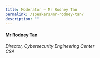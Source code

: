 ```yaml
---
title: Moderator – Mr Rodney Tan
permalink: /speakers/mr-rodney-tan/
description: ""
---
```

#### **Mr Rodney Tan**

*Director, Cybersecurity Engineering Center <br>
CSA*